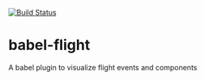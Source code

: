 [![Build Status](https://travis-ci.org/jkup/babel-flightjs.svg?branch=master)](https://travis-ci.org/jkup/babel-flightjs)

# babel-flight
A babel plugin to visualize flight events and components
